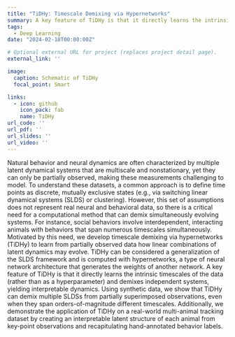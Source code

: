 ```yaml
---
title: "TiDHy: Timescale Demixing via Hypernetworks"
summary: A key feature of TiDHy is that it directly learns the intrinsic timescales of the data (rather than as a hyperparameter) and demixes independent systems, yielding interpretable dynamics. Using synthetic data, we show that TiDHy can demix multiple SLDSs from partially superimposed observations, even when they span orders-of-magnitude different timescales.
tags:
  - Deep Learning
date: "2024-02-18T00:00:00Z"

# Optional external URL for project (replaces project detail page).
external_link: ''

image:
  caption: Schematic of TiDHy
  focal_point: Smart

links:
  - icon: github
    icon_pack: fab
    name: TiDHy
url_code: ''
url_pdf: ''
url_slides: ''
url_video: ''
---
```

Natural behavior and neural dynamics are often characterized by multiple latent dynamical systems that are multiscale and nonstationary, yet they can only be partially observed, making these measurements challenging to model. To understand these datasets, a common approach is to define time points as discrete, mutually exclusive states (e.g., via switching linear dynamical systems (SLDS) or clustering). However, this set of assumptions does not represent real neural and behavioral data, so there is a critical need for a computational method that can demix simultaneously evolving systems. For instance, social behaviors involve interdependent, interacting animals with behaviors that span numerous timescales simultaneously. Motivated by this need, we develop timescale demixing via hypernetworks (TiDHy) to learn from partially observed data how linear combinations of latent dynamics may evolve. TiDHy can be considered a generalization of the SLDS framework and is computed with hypernetworks, a type of neural network architecture that generates the weights of another network.
A key feature of TiDHy is that it directly learns the intrinsic timescales of the data (rather than as a hyperparameter) and demixes independent systems, yielding interpretable dynamics. Using synthetic data, we show that TiDHy can demix multiple SLDSs from partially superimposed observations, even when they span orders-of-magnitude different timescales. Additionally, we demonstrate the application of TiDHy on a real-world multi-animal tracking dataset by creating an interpretable latent structure of each animal from key-point observations and recapitulating hand-annotated behavior labels.